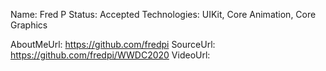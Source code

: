 Name: Fred P
Status: Accepted
Technologies: UIKit, Core Animation, Core Graphics

AboutMeUrl: https://github.com/fredpi
SourceUrl: https://github.com/fredpi/WWDC2020
VideoUrl: 

<!---
EXAMPLE
Name: John Appleseed
Status: Submitted <or> Winner <or> Distinguished <or> Rejected
Technologies: SwiftUI, RealityKit, CoreGraphic

AboutMeUrl: https://linkedin.com/in/johnappleseed
SourceUrl: https://github.com/johnappleseed/wwdc2025
VideoUrl: https://youtu.be/ABCDE123456
-->
